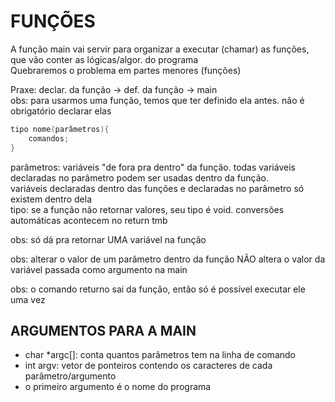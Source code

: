 # FUNÇÕES
A função main vai servir para organizar a executar (chamar) as funções, que vão conter as lógicas/algor. do programa <br />
Quebraremos o problema em partes menores (funções) <br />

Praxe: declar. da função -> def. da função -> main <br />
  obs: para usarmos uma função, temos que ter definido ela antes. não é obrigatório declarar elas <br />

```c
tipo nome(parâmetros){
    comandos;
}
```

parâmetros: variáveis "de fora pra dentro" da função. todas variáveis declaradas no parâmetro podem ser usadas dentro da função. <br />
  variáveis declaradas dentro das funções e declaradas no parâmetro só existem dentro dela <br />
tipo: se a função não retornar valores, seu tipo é void. conversões automáticas acontecem no return tmb <br />

obs: só dá pra retornar UMA variável na função <br />

obs: alterar o valor de um parâmetro dentro da função NÃO altera o valor da variável passada como argumento na main <br />

obs: o comando returno sai da função, então só é possível executar ele uma vez <br />

## ARGUMENTOS PARA A MAIN
- char *argc[]: conta quantos parâmetros tem na linha de comando
- int argv: vetor de ponteiros contendo os caracteres de cada parâmetro/argumento
- o primeiro argumento é o nome do programa

